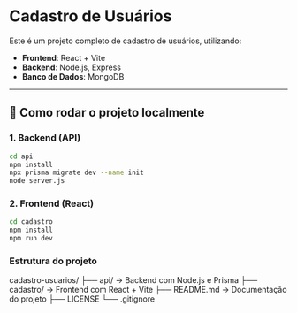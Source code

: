 # Cadastro de Usuários

Este é um projeto completo de cadastro de usuários, utilizando:

- **Frontend**: React + Vite
- **Backend**: Node.js, Express
- **Banco de Dados**: MongoDB

---

## 🚀 Como rodar o projeto localmente

### 1. Backend (API)

```bash
cd api
npm install
npx prisma migrate dev --name init
node server.js
```

### 2. Frontend (React)

```bash
cd cadastro
npm install
npm run dev
```

### Estrutura do projeto

cadastro-usuarios/
├── api/          → Backend com Node.js e Prisma
├── cadastro/     → Frontend com React + Vite
├── README.md     → Documentação do projeto
├── LICENSE
└── .gitignore




